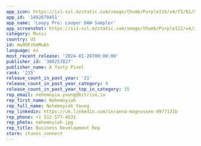 ```yaml
---
app_icon: https://is1-ssl.mzstatic.com/image/thumb/Purple116/v4/f3/62/54/f36254dc-3ab6-6fcc-6cbe-cfa09109d53e/AppIcon-0-0-1x_U007emarketing-0-4-0-0-85-220.png/1024x1024bb.png
app_id: '1492670451'
app_name: 'Loopy Pro: Looper DAW Sampler'
app_screenshot: https://is1-ssl.mzstatic.com/image/thumb/Purple122/v4/2d/1e/f4/2d1ef47c-a318-db32-7af6-67b1380a0054/21a6d60d-108c-4f4a-9045-74909cd47f5c_English_iPhone_6.5_U0022_1.jpg/1242x2688bb.png
category: Music
country: US
id: mw9OPzkmMuAS
language: en
most_recent_release: '2024-01-26T00:00:00'
publisher_id: '300257827'
publisher_name: A Tasty Pixel
rank: '215'
release_count_in_past_year: '21'
release_count_in_past_year_category: 9
release_count_in_past_year_top_in_category: 35
rep_email: nehemoyia.young@bitrise.io
rep_first_name: Nehemoyiah
rep_full_name: Nehemoyiah Young
rep_linkedin: https://uk.linkedin.com/in/anna-magnussen-0977131b
rep_phone: +1 512-577-4531
rep_photo: nehemoyiah.jpg
rep_title: Business Development Rep
store: itunes_connect
---
```


